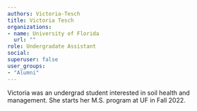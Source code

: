 ```yaml
---
authors: Victoria-Tesch
title: Victoria Tesch	
organizations:
- name: University of Florida
  url: ""
role: Undergradate Assistant
social:
superuser: false
user_groups:
- "Alumni"
---
```


Victoria was an undergrad student interested in soil health and management. She starts her M.S. program at UF in Fall 2022. 